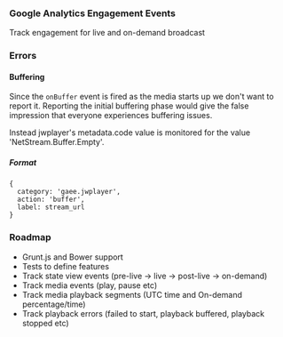 ### Google Analytics Engagement Events

Track engagement for live and on-demand broadcast

### Errors

#### Buffering

Since the `onBuffer` event is fired as the media starts up we don't want to report it. Reporting the initial buffering phase would give the false impression that everyone experiences buffering issues.

Instead jwplayer's metadata.code value is monitored for the value 'NetStream.Buffer.Empty'.

##### Format

    {
      category: 'gaee.jwplayer',
      action: 'buffer',
      label: stream_url
    }

### Roadmap

- Grunt.js and Bower support
- Tests to define features
- Track state view events (pre-live -> live -> post-live -> on-demand)
- Track media events (play, pause etc)
- Track media playback segments (UTC time and On-demand percentage/time)
- Track playback errors (failed to start, playback buffered, playback stopped etc)

